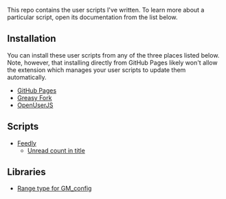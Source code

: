 This repo contains the user scripts I've written. To learn more about a
particular script, open its documentation from the list below.

## Installation

You can install these user scripts from any of the three places listed below.
Note, however, that installing directly from GitHub Pages likely won't allow the
extension which manages your user scripts to update them automatically.

- [GitHub Pages](https://benblank.github.io/user-scripts/)
- [Greasy Fork](https://greasyfork.org/en/users/928949-benblank)
- [OpenUserJS](https://openuserjs.org/users/five35/scripts)

## Scripts

- [Feedly](https://feedly.com/)
  - [Unread count in title](scripts/feedly-unread-count-in-title.md)

## Libraries

- [Range type for GM_config](libraries/gm-config-range-type.md)
